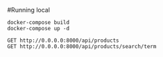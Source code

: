 #Running local

```shell
docker-compose build
docker-compose up -d
```

```shell
GET http://0.0.0.0:8000/api/products
GET http://0.0.0.0:8000/api/products/search/term
```
